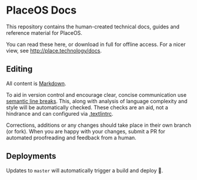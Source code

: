 # PlaceOS Docs

This repository contains the human-created technical docs, guides and reference material for PlaceOS.

You can read these here, or download in full for offline access.
For a nicer view, see http://place.technology/docs.

## Editing

All content is [Markdown](https://www.markdownguide.org/).

To aid in version control and encourage clear, concise communication use [semantic line breaks](https://sembr.org/).
This, along with  analysis of language complexity and style will be automatically checked.
These checks are an aid, not a hindrance and can configured via [.textlintrc](./.textlintrc).

Corrections, additions or any changes should take place in their own branch (or fork).
When you are happy with your changes, submit a PR for automated proofreading and feedback from a human.

## Deployments

Updates to `master` will automatically trigger a build and deploy :robot:.
